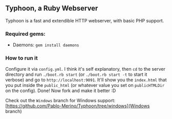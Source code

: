 ## Typhoon, a Ruby Webserver
Typhoon is a fast and extendible HTTP webserver, with basic PHP support.

### Required gems:

- Daemons: `gem install daemons`

### How to run it

Configure it via `config.yml`. I think it's self explanatory, then `cd` to the server directory and run `./boot.rb start` (or `./boot.rb start -t` to start it verbose) and go to `http://localhost:9091`. It'll show you the `index.html` that you put inside the `public_html` (or whatever value you set on `publicHTMLDir` on the config). Done! Now fork and make it better :D

Check out the `Windows` branch for Windows support: [https://github.com/Pablo-Merino/Typhoon/tree/windows](Windows branch)
